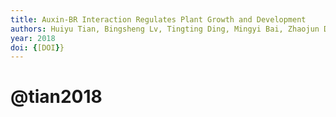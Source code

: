 ```yaml
---
title: Auxin-BR Interaction Regulates Plant Growth and Development
authors: Huiyu Tian, Bingsheng Lv, Tingting Ding, Mingyi Bai, Zhaojun Ding
year: 2018
doi: {[DOI}}
---
```

# @tian2018


